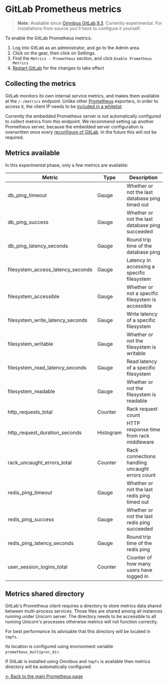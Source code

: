 # GitLab Prometheus metrics

>**Note:**
Available since [Omnibus GitLab 9.3][29118]. Currently experimental. For
installations from source you'll have to configure it yourself.

To enable the GitLab Prometheus metrics:

1. Log into GitLab as an administrator, and go to the Admin area.
1. Click on the gear, then click on Settings.
1. Find the `Metrics - Prometheus` section, and click `Enable Prometheus Metrics`
1. [Restart GitLab][restart] for the changes to take effect

## Collecting the metrics

GitLab monitors its own internal service metrics, and makes them available at the
`/-/metrics` endpoint. Unlike other [Prometheus] exporters, in order to access
it, the client IP needs to be [included in a whitelist][whitelist].

Currently the embedded Prometheus server is not automatically configured to
collect metrics from this endpoint. We recommend setting up another Prometheus
server, because the embedded server configuration is overwritten once every
[reconfigure of GitLab][reconfigure]. In the future this will not be required.

## Metrics available

In this experimental phase, only a few metrics are available:

| Metric                            | Type      | Description |
| --------------------------------- | --------- | ----------- |
| db_ping_timeout                   | Gauge     | Whether or not the last database ping timed out |
| db_ping_success                   | Gauge     | Whether or not the last database ping succeeded |
| db_ping_latency_seconds           | Gauge     | Round trip time of the database ping |
| filesystem_access_latency_seconds | Gauge     | Latency in accessing a specific filesystem |
| filesystem_accessible             | Gauge     | Whether or not a specific filesystem is accessible |
| filesystem_write_latency_seconds  | Gauge     | Write latency of a specific filesystem |
| filesystem_writable               | Gauge     | Whether or not the filesystem is writable |
| filesystem_read_latency_seconds   | Gauge     | Read latency of a specific filesystem |
| filesystem_readable               | Gauge     | Whether or not the filesystem is readable |
| http_requests_total               | Counter   | Rack request count |
| http_request_duration_seconds     | Histogram | HTTP response time from rack middleware |
| rack_uncaught_errors_total        | Counter   | Rack connections handling uncaught errors count |
| redis_ping_timeout                | Gauge     | Whether or not the last redis ping timed out |
| redis_ping_success                | Gauge     | Whether or not the last redis ping succeeded |
| redis_ping_latency_seconds        | Gauge     | Round trip time of the redis ping |
| user_session_logins_total         | Counter   | Counter of how many users have logged in |

## Metrics shared directory

GitLab's Prometheus client requires a directory to store metrics data shared between multi-process services.
Those files are shared among all instances running under Unicorn server.
The directory needs to be accessible to all running Unicorn's processes otherwise
metrics will not function correctly.

For best performance its advisable that this directory will be located in `tmpfs`.

Its location is configured using environment variable `prometheus_multiproc_dir`.

If GitLab is installed using Omnibus and `tmpfs` is available then metrics
directory will be automatically configured.

[← Back to the main Prometheus page](index.md)

[29118]: https://gitlab.com/gitlab-org/gitlab-ce/issues/29118
[Prometheus]: https://prometheus.io
[restart]: ../../restart_gitlab.md#omnibus-gitlab-restart
[whitelist]: ../ip_whitelist.md
[reconfigure]: ../../restart_gitlab.md#omnibus-gitlab-reconfigure
